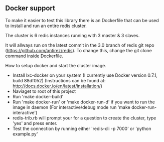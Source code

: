 ## Docker support

To make it easier to test this library there is an Dockerfile that can be used to install and run an entire redis cluster.

The cluster is 6 redis instances running with 3 master & 3 slaves.

It will allways run on the latest commit in the 3.0 branch of redis git repo (https://github.com/antirez/redis). To change this, change the git clone command inside Dockerfile.

How to setup docker and start the cluster image.

- Install lxc-docker on your system (I currently use Docker version 0.7.1, build 88df052) (Instructions can be found at: http://docs.docker.io/en/latest/installation/)
- Naviaget to root of this project
- Run 'make docker-build'
- Run 'make docker-run' or 'make docker-run-d' if you want to run the image in daemon (For interactive/debug mode run 'make docker-run-interactive')
- redis-trib.rb will prompt your for a question to create the cluster, type 'yes' and press enter.
- Test the connection by running either 'redis-cli -p 7000' or 'python example.py'
